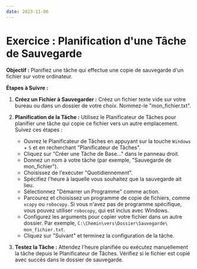 ```yaml
---
date: 2023-11-06
---
```

# Exercice : Planification d'une Tâche de Sauvegarde

**Objectif :** Planifiez une tâche qui effectue une copie de sauvegarde d'un fichier sur votre ordinateur.

**Étapes à Suivre :**

1. **Créez un Fichier à Sauvegarder :** Créez un fichier texte vide sur votre bureau ou dans un dossier de votre choix. Nommez-le "mon_fichier.txt".
    
2. **Planification de la Tâche :** Utilisez le Planificateur de Tâches pour planifier une tâche qui copie ce fichier vers un autre emplacement. Suivez ces étapes :
    
    - Ouvrez le Planificateur de Tâches en appuyant sur la touche `Windows` + `S` et en recherchant "Planificateur de Tâches".
    - Cliquez sur "Créer une Tâche de Base..." dans le panneau droit.
    - Donnez un nom à votre tâche (par exemple, "Sauvegarde de mon_fichier").
    - Choisissez de l'exécuter "Quotidiennement".
    - Spécifiez l'heure à laquelle vous souhaitez que la sauvegarde ait lieu.
    - Sélectionnez "Démarrer un Programme" comme action.
    - Parcourez et choisissez un programme de copie de fichiers, comme `xcopy` ou `robocopy`. Si vous n'avez pas de programme spécifique, vous pouvez utiliser `robocopy`, qui est inclus avec Windows.
    - Configurez les arguments pour copier votre fichier dans un autre dossier. Par exemple, `C:\Chemin\vers\Dossier\Sauvegarde\ mon_fichier.txt`.
    - Cliquez sur "Suivant" et terminez la configuration de la tâche.
3. **Testez la Tâche :** Attendez l'heure planifiée ou exécutez manuellement la tâche depuis le Planificateur de Tâches. Vérifiez si le fichier est copié avec succès dans le dossier de sauvegarde.